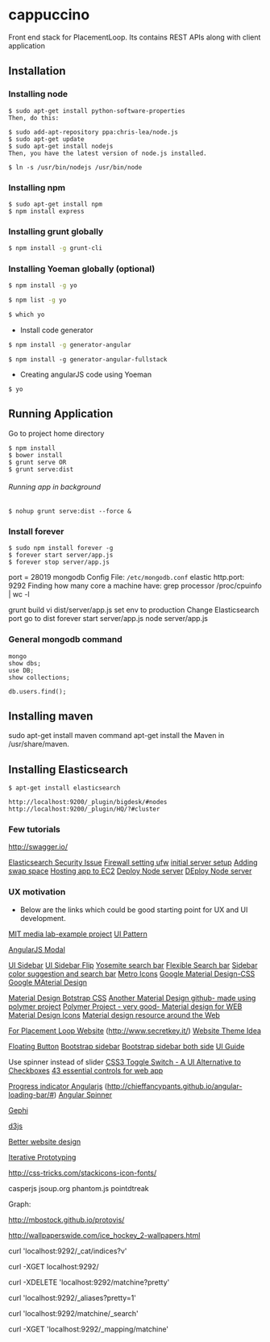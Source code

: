 # cappuccino
Front end stack for PlacementLoop. Its contains REST APIs along with client application

## Installation

### Installing node

```
$ sudo apt-get install python-software-properties
Then, do this:

$ sudo add-apt-repository ppa:chris-lea/node.js
$ sudo apt-get update
$ sudo apt-get install nodejs
Then, you have the latest version of node.js installed.

$ ln -s /usr/bin/nodejs /usr/bin/node
```

### Installing npm
```
$ sudo apt-get install npm
$ npm install express
```

### Installing grunt globally

```bash
$ npm install -g grunt-cli
```

### Installing Yoeman globally (optional)

```bash
$ npm install -g yo

$ npm list -g yo

$ which yo
```
- Install code generator

```bash
$ npm install -g generator-angular
```

```
$ npm install -g generator-angular-fullstack
```

- Creating angularJS code using Yoeman

```
$ yo
```

## Running Application

Go to project home directory

```
$ npm install
$ bower install
$ grunt serve OR
$ grunt serve:dist
```
###### Running app in background
```
$ nohup grunt serve:dist --force &
```

### Install forever
```
$ sudo npm install forever -g
$ forever start server/app.js
$ forever stop server/app.js
```
port = 28019
mongodb Config File: `/etc/mongodb.conf`
elastic http.port: 9292
Finding how many core a machine have: grep processor /proc/cpuinfo | wc -l

grunt build
vi dist/server/app.js
set env to production
Change Elasticsearch port
go to dist
forever start server/app.js
node server/app.js
### General mongodb command

```
mongo
show dbs;
use DB;
show collections;

db.users.find();

```
## Installing maven
sudo apt-get install maven
command apt-get install the Maven in /usr/share/maven.

## Installing Elasticsearch

```
$ apt-get install elasticsearch

http://localhost:9200/_plugin/bigdesk/#nodes
http://localhost:9200/_plugin/HQ/?#cluster
```

### Few tutorials
http://swagger.io/

[Elasticsearch Security Issue](https://www.found.no/foundation/elasticsearch-security/#staying-safe-while-developing-with-elasticsearch)
[Firewall setting ufw](https://www.digitalocean.com/community/tutorials/how-to-set-up-a-firewall-using-iptables-on-ubuntu-14-04)
[initial server setup](https://www.digitalocean.com/community/tutorials/initial-server-setup-with-ubuntu-14-04)
[Adding swap space](https://www.digitalocean.com/community/tutorials/how-to-add-swap-on-ubuntu-14-04)
[Hosting app to EC2](http://www.integratedwebsystems.com/hosting-a-nodejs-express-application-on-amazon-web-services-ec2/)
[Deploy Node server](https://gun.io/blog/tutorial-deploy-node-js-server-with-example/)
[DEploy Node server](https://www.digitalocean.com/community/tutorials/how-to-deploy-node-js-applications-using-systemd-and-nginx)



### UX motivation

- Below are the links which could be good starting point for UX and UI development.

[MIT media lab-example project](http://locast.mit.edu/memorytraces/)
[UI Pattern](http://ui-patterns.com/ "UI Pattern")

[AngularJS Modal](http://www.dwmkerr.com/the-only-angularjs-modal-service-youll-ever-need/)

[UI Sidebar](http://michalostruszka.pl/about/)
[UI Sidebar Flip](http://paislee.io/a-conceptual-introduction-to-angularjs/)
[Yosemite search bar](http://codepen.io/designcouch/pen/pAshC)
[Flexible Search bar](http://codepen.io/menzer/pen/geAto)
[Sidebar color suggestion and search bar](http://tympanus.net/Tutorials/ExpandingSearchBar/)
[Metro Icons](http://metroui.org.ua/icons.html)
[Google Material Design-CSS](http://cloudcannon.com/deconstructions/2014/12/05/material-design-delightful-details.html)
[Google MAterial Design](http://www.google.com/design/spec/animation/delightful-details.html)



[Material Design Botstrap CSS](http://fezvrasta.github.io/bootstrap-material-design/bootstrap-elements.html)
[Another Material Design github- made using polymer project](http://ebidel.github.io/material-playground/)
[Polymer Project - very good- Material design for WEB](https://www.polymer-project.org/)
[Material Design Icons](https://github.com/google/material-design-icons/blob/master/README.md)
[Material design resource around the Web](http://designmodo.com/material-design-resources/)

[For Placement Loop Website](http://www.creative-tim.com/get-shit-done) (http://www.secretkey.it/)
[Website Theme Idea](http://pixelkit.com/free-ui-kits/city-break/index.html)

[Floating Button](http://codepen.io/wibblymat/pen/mnGsu)
[Bootstrap sidebar](http://ironsummitmedia.github.io/startbootstrap-simple-sidebar/#)
[Bootstrap sidebar both side](https://github.com/asyraf9/bootstrap-sidebar)
[UI Guide](http://pointnorth.io/)

Use spinner instead of slider
[CSS3 Toggle Switch - A UI Alternative to Checkboxes](http://andymcfee.com/2012/05/01/css3-toggle-switch-a-ui-alternative-to-checkboxes/)
[43 essential controls for web app](http://www.uxbooth.com/articles/essential-controls-for-web-applications/)

[Progress indicator Angularjs](http://victorbjelkholm.github.io/ngProgress/#demo) (http://chieffancypants.github.io/angular-loading-bar/#)
[Angular Spinner](https://github.com/urish/angular-spinner)

[Gephi](http://gephi.github.io/)

[d3js](http://d3js.org/)

[Better website design](http://www.smashingmagazine.com/2012/07/11/better-product-pages-turn-visitors-into-customers/)

[Iterative Prototyping](http://reecegeorge.com/iterative-prototyping.html)


http://css-tricks.com/stackicons-icon-fonts/

casperjs
jsoup.org
phantom.js
pointdtreak


Graph:

http://mbostock.github.io/protovis/

http://wallpaperswide.com/ice_hockey_2-wallpapers.html 



curl 'localhost:9292/_cat/indices?v'

curl -XGET localhost:9292/

curl -XDELETE 'localhost:9292/matchine?pretty'

curl 'localhost:9292/_aliases?pretty=1'

curl 'localhost:9292/matchine/_search'

curl -XGET 'localhost:9292/_mapping/matchine'
